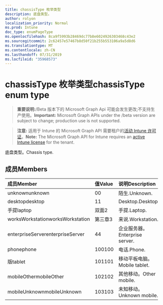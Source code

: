 ```yaml
---
title: chassisType 枚举类型
description: 底盘类型。
author: rolyon
localization_priority: Normal
ms.prod: Intune
doc_type: enumPageType
ms.openlocfilehash: 8ca9f5993b28469dc77b8e6024926303468c43e2
ms.sourcegitcommit: 2c62457e57467b8d50f21b255b553106a9a5d8d6
ms.translationtype: MT
ms.contentlocale: zh-CN
ms.lasthandoff: 07/31/2019
ms.locfileid: "35968573"
---
```

# <a name="chassistype-enum-type"></a><span data-ttu-id="09957-103">chassisType 枚举类型</span><span class="sxs-lookup"><span data-stu-id="09957-103">chassisType enum type</span></span>

> <span data-ttu-id="09957-104">**重要说明:**/Beta 版本下的 Microsoft Graph Api 可能会发生更改;不支持生产使用。</span><span class="sxs-lookup"><span data-stu-id="09957-104">**Important:** Microsoft Graph APIs under the /beta version are subject to change; production use is not supported.</span></span>

> <span data-ttu-id="09957-105">**注意:** 适用于 Intune 的 Microsoft Graph API 需要租户的[活动 Intune 许可证](https://go.microsoft.com/fwlink/?linkid=839381)。</span><span class="sxs-lookup"><span data-stu-id="09957-105">**Note:** The Microsoft Graph API for Intune requires an [active Intune license](https://go.microsoft.com/fwlink/?linkid=839381) for the tenant.</span></span>

<span data-ttu-id="09957-106">底盘类型。</span><span class="sxs-lookup"><span data-stu-id="09957-106">Chassis type.</span></span>

## <a name="members"></a><span data-ttu-id="09957-107">成员</span><span class="sxs-lookup"><span data-stu-id="09957-107">Members</span></span>
|<span data-ttu-id="09957-108">成员</span><span class="sxs-lookup"><span data-stu-id="09957-108">Member</span></span>|<span data-ttu-id="09957-109">值</span><span class="sxs-lookup"><span data-stu-id="09957-109">Value</span></span>|<span data-ttu-id="09957-110">说明</span><span class="sxs-lookup"><span data-stu-id="09957-110">Description</span></span>|
|:---|:---|:---|
|<span data-ttu-id="09957-111">unknown</span><span class="sxs-lookup"><span data-stu-id="09957-111">unknown</span></span>|<span data-ttu-id="09957-112">0</span><span class="sxs-lookup"><span data-stu-id="09957-112">0</span></span>|<span data-ttu-id="09957-113">陌生.</span><span class="sxs-lookup"><span data-stu-id="09957-113">Unknown.</span></span>|
|<span data-ttu-id="09957-114">desktop</span><span class="sxs-lookup"><span data-stu-id="09957-114">desktop</span></span>|<span data-ttu-id="09957-115">1</span><span class="sxs-lookup"><span data-stu-id="09957-115">1</span></span>|<span data-ttu-id="09957-116">Desktop.</span><span class="sxs-lookup"><span data-stu-id="09957-116">Desktop.</span></span>|
|<span data-ttu-id="09957-117">手提</span><span class="sxs-lookup"><span data-stu-id="09957-117">laptop</span></span>|<span data-ttu-id="09957-118">双面</span><span class="sxs-lookup"><span data-stu-id="09957-118">2</span></span>|<span data-ttu-id="09957-119">手提.</span><span class="sxs-lookup"><span data-stu-id="09957-119">Laptop.</span></span>|
|<span data-ttu-id="09957-120">worksWorkstation</span><span class="sxs-lookup"><span data-stu-id="09957-120">worksWorkstation</span></span>|<span data-ttu-id="09957-121">第三章</span><span class="sxs-lookup"><span data-stu-id="09957-121">3</span></span>|<span data-ttu-id="09957-122">来说.</span><span class="sxs-lookup"><span data-stu-id="09957-122">Workstation.</span></span>|
|<span data-ttu-id="09957-123">enterpriseServer</span><span class="sxs-lookup"><span data-stu-id="09957-123">enterpriseServer</span></span>|<span data-ttu-id="09957-124">4</span><span class="sxs-lookup"><span data-stu-id="09957-124">4</span></span>|<span data-ttu-id="09957-125">企业服务器。</span><span class="sxs-lookup"><span data-stu-id="09957-125">Enterprise server.</span></span>|
|<span data-ttu-id="09957-126">phone</span><span class="sxs-lookup"><span data-stu-id="09957-126">phone</span></span>|<span data-ttu-id="09957-127">100</span><span class="sxs-lookup"><span data-stu-id="09957-127">100</span></span>|<span data-ttu-id="09957-128">电话.</span><span class="sxs-lookup"><span data-stu-id="09957-128">Phone.</span></span>|
|<span data-ttu-id="09957-129">版</span><span class="sxs-lookup"><span data-stu-id="09957-129">tablet</span></span>|<span data-ttu-id="09957-130">101</span><span class="sxs-lookup"><span data-stu-id="09957-130">101</span></span>|<span data-ttu-id="09957-131">移动平板电脑。</span><span class="sxs-lookup"><span data-stu-id="09957-131">Mobile tablet.</span></span>|
|<span data-ttu-id="09957-132">mobileOther</span><span class="sxs-lookup"><span data-stu-id="09957-132">mobileOther</span></span>|<span data-ttu-id="09957-133">102</span><span class="sxs-lookup"><span data-stu-id="09957-133">102</span></span>|<span data-ttu-id="09957-134">其他移动。</span><span class="sxs-lookup"><span data-stu-id="09957-134">Other mobile.</span></span>|
|<span data-ttu-id="09957-135">mobileUnknown</span><span class="sxs-lookup"><span data-stu-id="09957-135">mobileUnknown</span></span>|<span data-ttu-id="09957-136">103</span><span class="sxs-lookup"><span data-stu-id="09957-136">103</span></span>|<span data-ttu-id="09957-137">未知移动。</span><span class="sxs-lookup"><span data-stu-id="09957-137">Unknown mobile.</span></span>|





